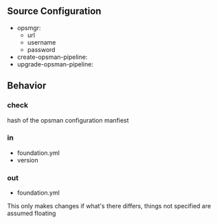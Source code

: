 

## Source Configuration
- opsmgr:
    - url
    - username
    - password
- create-opsman-pipeline:
- upgrade-opsman-pipeline:

## Behavior

### check

hash of the opsman configuration manfiest

### in

- foundation.yml
- version

### out

- foundation.yml

This only makes changes if what's there differs, things not specified are assumed floating
